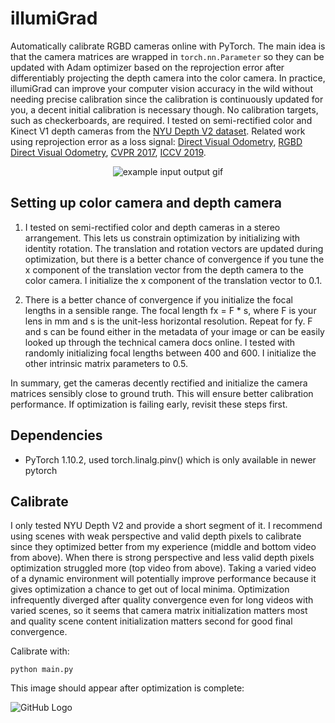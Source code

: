 # illumiGrad

Automatically calibrate RGBD cameras online with PyTorch. The main idea is that the camera matrices are wrapped in ```torch.nn.Parameter``` so they can be updated with Adam optimizer based on the reprojection error after differentiably projecting the depth camera into the color camera. In practice, illumiGrad can improve your computer vision accuracy in the wild without needing precise calibration since the calibration is continuously updated for you, a decent initial calibration is necessary though. No calibration targets, such as checkerboards, are required. I tested on semi-rectified color and Kinect V1 depth cameras from the [NYU Depth V2 dataset](https://cs.nyu.edu/~silberman/datasets/nyu_depth_v2.html). Related work using reprojection error as a loss signal: [Direct Visual Odometry](https://openaccess.thecvf.com/content_iccv_2013/papers/Engel_Semi-dense_Visual_Odometry_2013_ICCV_paper.pdf), [RGBD Direct Visual Odometry](http://citeseerx.ist.psu.edu/viewdoc/download?doi=10.1.1.402.5544&rep=rep1&type=pdf), [CVPR 2017](https://arxiv.org/pdf/1704.07813.pdf), [ICCV 2019](https://arxiv.org/pdf/1806.01260.pdf).

<p align="center">
  <img src="results/result.gif" alt="example input output gif" />
</p>


## Setting up color camera and depth camera

1. I tested on semi-rectified color and depth cameras in a stereo arrangement. This lets us constrain optimization by initializing with identity rotation. The translation and rotation vectors are updated during optimization, but there is a better chance of convergence if you tune the x component of the translation vector from the depth camera to the color camera. I initialize the x component of the translation vector to 0.1.

2. There is a better chance of convergence if you initialize the focal lengths in a sensible range. The focal length fx = F * s, where F is your lens in mm and s is the unit-less horizontal resolution. Repeat for fy. F and s can be found either in the metadata of your image or can be easily looked up through the technical camera docs online. I tested with randomly initializing focal lengths between 400 and 600. I initialize the other intrinsic matrix parameters to 0.5.

In summary, get the cameras decently rectified and initialize the camera matrices sensibly close to ground truth. This will ensure better calibration performance. If optimization is failing early, revisit these steps first. 

## Dependencies
- PyTorch 1.10.2, used torch.linalg.pinv() which is only available in newer pytorch

## Calibrate

I only tested NYU Depth V2 and provide a short segment of it. I recommend using scenes with weak perspective and valid depth pixels to calibrate since they optimized better from my experience (middle and bottom video from above). When there is strong perspective and less valid depth pixels optimization struggled more (top video from above). Taking a varied video of a dynamic environment will potentially improve performance because it gives optimization a chance to get out of local minima. Optimization infrequently diverged after quality convergence even for long videos with varied scenes, so it seems that camera matrix initialization matters most and quality scene content initialization matters second for good final convergence. 

Calibrate with:

```shell
python main.py 
```

This image should appear after optimization is complete:

![GitHub Logo](calibrationPic.png)






